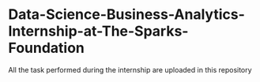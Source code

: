 # Data-Science-Business-Analytics-Internship-at-The-Sparks-Foundation
 All the task performed during the internship are uploaded in this repository
